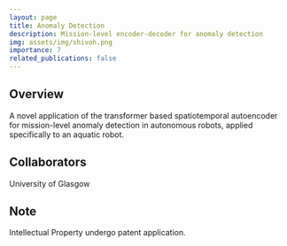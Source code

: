 ```yaml
---
layout: page
title: Anomaly Detection
description: Mission-level encoder-decoder for anomaly detection
img: assets/img/shivoh.png
importance: 7
related_publications: false
---
```



<h2>Overview</h2>
A novel application of the transformer based spatiotemporal autoencoder for mission-level anomaly detection in autonomous robots, applied specifically to an aquatic robot.

<h2>Collaborators</h2>
University of Glasgow

<h2>Note</h2>
Intellectual Property undergo patent application.